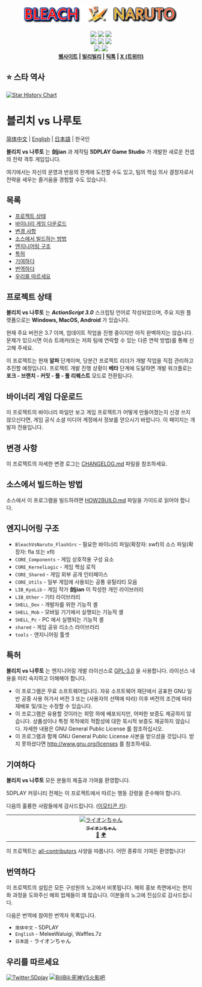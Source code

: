 <p align = "center">
<a href  = "https://bvn-sports.com/"><img src = "title.png" /></a>
</p>

<p align = "center">
<img src = "https://img.shields.io/github/stars/5DPLAY-Game-Studio/BleachVsNaruto" />
<img src = "https://img.shields.io/github/forks/5DPLAY-Game-Studio/BleachVsNaruto" />
<img src = "https://img.shields.io/github/followers/5DPLAY-Game-Studio" />
<br />
<img src = "https://img.shields.io/github/contributors/5DPLAY-Game-Studio/BleachVsNaruto" />
<img src = "https://img.shields.io/github/created-at/5DPLAY-Game-Studio/BleachVsNaruto" />
<img src = "https://img.shields.io/github/license/5DPLAY-Game-Studio/BleachVsNaruto" />
<br />
<img src = "https://img.shields.io/github/languages/top/5DPLAY-Game-Studio/BleachVsNaruto" />
<img src = "https://img.shields.io/github/v/tag/5DPLAY-Game-Studio/BleachVsNaruto" />
<br />
<strong>
<a href = "https://bvn-sports.com/">웹사이트</a> |
<a href = "https://space.bilibili.com/1340107883">빌리빌리</a> |
<a href = "https://www.douyin.com/user/MS4wLjABAAAAJ2UeSAz7T6qx7XSSL70IgfuMsZZaxOIvPIL3Zdvmk8rSAoBfNfngGx7Zy2jFSnYj">틱톡</a> |
<a href = "https://x.com/5Dplay">X (트위터)</a>
</strong>
</p>

## ⭐ 스타 역사 <!-- omit in toc -->

[![Star History Chart](https://api.star-history.com/svg?repos=5DPLAY-Game-Studio/BleachVsNaruto,5DPLAY-Game-Studio/BleachVsNaruto_FlashSrc&type=Date)](https://www.star-history.com/#5DPLAY-Game-Studio/BleachVsNaruto&5DPLAY-Game-Studio/BleachVsNaruto_FlashSrc&Date)

# 블리치 vs 나루토 <!-- omit in toc -->

[简体中文](README.md) | [English](README_en.md) | [日本語](README_ja.md) | 한국인

**블리치 vs 나루토** 는 **剑jian** 과 제작팀 **5DPLAY Game Studio** 가 개발한 새로운 컨셉의 전략 격투 게임입니다.

여기에서는 자신의 운영과 반응의 한계에 도전할 수도 있고, 팀의 핵심 의사 결정자로서 전략을 세우는 즐거움을 경험할 수도 있습니다.

## 목록 <!-- omit in toc -->

- [프로젝트 상태](#프로젝트-상태)
- [바이너리 게임 다운로드](#바이너리-게임-다운로드)
- [변경 사항](#변경-사항)
- [소스에서 빌드하는 방법](#소스에서-빌드하는-방법)
- [엔지니어링 구조](#엔지니어링-구조)
- [특허](#특허)
- [기여하다](#기여하다)
- [번역하다](#번역하다)
- [우리를 따르세요](#우리를-따르세요)

## 프로젝트 상태

**블리치 vs 나루토** 는 ***ActionScript 3.0*** 스크립팅 언어로 작성되었으며, 주요 지원 플랫폼으로는 **Windows, MacOS, Android** 가 있습니다.

현재 주요 버전은 3.7 이며, 업데이트 작업을 진행 중이지만 아직 완벽하지는 않습니다. 문제가 있으시면 이슈 트래커(또는 저희 팀에 연락할 수 있는 다른 연락 방법)를 통해 신고해 주세요.

이 프로젝트는 현재 **알파** 단계이며, 당분간 프로젝트 리더가 개발 작업을 직접 관리하고 추진할 예정입니다. 프로젝트 개발 진행 상황이 **베타** 단계에 도달하면 개발 워크플로는 **포크 - 브랜치 - 커밋 - 풀 - 풀 리퀘스트** 모드로 전환됩니다.

## 바이너리 게임 다운로드

이 프로젝트의 바이너리 파일만 보고 게임 프로젝트가 어떻게 만들어졌는지 신경 쓰지 않으신다면, 게임 공식 소셜 미디어 계정에서 정보를 얻으시기 바랍니다. 이 페이지는 개발자 전용입니다.

## 변경 사항

이 프로젝트의 자세한 변경 로그는 [CHANGELOG.md](CHANGELOG.md) 파일을 참조하세요.

## 소스에서 빌드하는 방법

소스에서 이 프로그램을 빌드하려면 [HOW2BUILD.md](HOW2BUILD.md) 파일을 가이드로 읽어야 합니다.

## 엔지니어링 구조

- `BleachVsNaruto_FlashSrc` - 필요한 바이너리 파일(확장자: swf)의 소스 파일(확장자: fla 또는 xfl)
- `CORE_Components` - 게임 상호작용 구성 요소
- `CORE_KernelLogic` - 게임 핵심 로직
- `CORE_Shared` - 게임 외부 공개 인터페이스
- `CORE_Utils` - 일부 게임에 사용되는 공통 유틸리티 모음
- `LIB_KyoLib` - 게임 작가 **剑jian** 이 작성한 개인 라이브러리
- `LIB_Other` - 기타 라이브러리
- `SHELL_Dev` - 개발자를 위한 기능적 셸
- `SHELL_Mob` - 모바일 기기에서 실행되는 기능적 셸
- `SHELL_Pc` - PC 에서 실행되는 기능적 셸
- `shared` - 게임 공유 리소스 라이브러리
- `tools` - 엔지니어링 툴셋

## 특허

**블리치 vs 나루토** 는 엔지니어링 개발 라이선스로 [GPL-3.0] 을 사용합니다. 라이선스 내용을 미리 숙지하고 이해해야 합니다.

- 이 프로그램은 무료 소프트웨어입니다. 자유 소프트웨어 재단에서 공표한 GNU 일반 공중 사용 허가서 버전 3 또는 (사용자의 선택에 따라) 이후 버전의 조건에 따라 재배포 및/또는 수정할 수 있습니다.
- 이 프로그램은 유용할 것이라는 희망 하에 배포되지만, 어떠한 보증도 제공하지 않습니다. 상품성이나 특정 목적에의 적합성에 대한 묵시적 보증도 제공하지 않습니다. 자세한 내용은 GNU General Public License 를 참조하십시오.
- 이 프로그램과 함께 GNU General Public License 사본을 받으셨을 것입니다. 받지 못하셨다면 <http://www.gnu.org/licenses> 를 참조하세요.

## 기여하다

**블리치 vs 나루토** 모든 분들의 제출과 기여를 환영합니다.

5DPLAY 커뮤니티 전체는 이 프로젝트에서 따르는 행동 강령을 준수해야 합니다.

다음의 훌륭한 사람들에게 감사드립니다. ([이모티콘 키](https://allcontributors.org/docs/en/emoji-key)):

<!-- ALL-CONTRIBUTORS-LIST:START - Do not remove or modify this section -->
<!-- prettier-ignore-start -->
<!-- markdownlint-disable -->
<table>
  <tbody>
    <tr>
      <td align="center" valign="top" width="14.28%"><a href="https://github.com/raionchanqwq"><img src="https://avatars.githubusercontent.com/u/214450127?v=4?s=100" width="100px;" alt="ライオンちゃん"/><br /><sub><b>ライオンちゃん</b></sub></a><br /><a href="https://github.com/5DPLAY-Game-Studio/BleachVsNaruto/commits?author=raionchanqwq" title="Documentation">📖</a> <a href="#translation-raionchanqwq" title="Translation">🌍</a></td>
    </tr>
  </tbody>
</table>

<!-- markdownlint-restore -->
<!-- prettier-ignore-end -->

<!-- ALL-CONTRIBUTORS-LIST:END -->

이 프로젝트는 [all-contributors](https://github.com/all-contributors/all-contributors) 사양을 따릅니다. 어떤 종류의 기여든 환영합니다!

## 번역하다

이 프로젝트의 설립은 모든 구성원의 노고에서 비롯됩니다. 해외 홍보 측면에서는 현지화 과정을 도와주신 해외 업체들이 꽤 많습니다. 이분들의 노고에 진심으로 감사드립니다.

다음은 번역에 참여한 번역자 목록입니다.

- `简体中文` - 5DPLAY
- `English` - MeleeWaluigi, Waffles.7z
- `日本語` - ライオンちゃん

## 우리를 따르세요

[![Twitter:5Dplay](https://img.shields.io/twitter/follow/5Dplay)](https://x.com/5DPLAY) [![BiliBili:死神VS火影吧](https://badgen.net/badge/BiliBili/死神VS火影吧/)](https://space.bilibili.com/1340107883)

[GPL-3.0]: https://www.gnu.org/licenses/gpl-3.0.html
